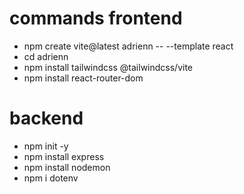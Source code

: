 # commands frontend
- npm create vite@latest adrienn -- --template react
- cd adrienn
- npm install tailwindcss @tailwindcss/vite
- npm install react-router-dom


# backend
- npm init -y
- npm install express
- npm install nodemon
- npm i dotenv
